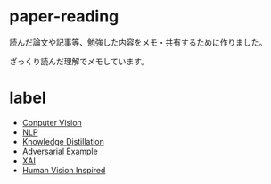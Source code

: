 # paper-reading

読んだ論文や記事等、勉強した内容をメモ・共有するために作りました。

ざっくり読んだ理解でメモしています。


# label

- [Conputer Vision](https://github.com/Sosuke115/paper-reading/issues?q=is%3Aissue+is%3Aopen+label%3A%22Computer+Vision%22)
- [NLP](https://github.com/Sosuke115/paper-reading/labels/NLP)
- [Knowledge Distillation](https://github.com/Sosuke115/paper-reading/issues?q=is%3Aissue+is%3Aopen+label%3A%22Knowledge+Distillation%22)
- [Adversarial Example](https://github.com/Sosuke115/paper-reading/labels/Adversarial%20Example)
- [XAI](https://github.com/Sosuke115/paper-reading/issues?q=is%3Aissue+is%3Aopen+label%3AXAI)
- [Human Vision Inspired](https://github.com/Sosuke115/paper-reading/issues?q=is%3Aissue+is%3Aopen+label%3A%22Human+Vision+Inspired%22)
